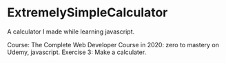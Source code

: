 # ExtremelySimpleCalculator
A calculator I made while learning javascript. 

Course: The Complete Web Developer Course in 2020: zero to mastery on Udemy,
javascript. Exercise 3: Make a calculater. 
